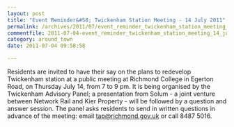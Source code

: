 ```yaml
---
layout: post
title: "Event Reminder&#58; Twickenham Station Meeting - 14 July 2011"
permalink: /archives/2011/07/event_reminder_twickenham_station_meeting_14_july.html
commentfile: 2011-07-04-event_reminder_twickenham_station_meeting_14_july
category: around_town
date: 2011-07-04 09:58:58

---
```


Residents are invited to have their say on the plans to redevelop Twickenham station at a public meeting at Richmond College in Egerton Road, on Thursday July 14, from 7 to 9 pm. It is being organised by the Twickenham Advisory Panel; a presentation from Solum - a joint venture between Network Rail and Kier Property - will be followed by a question and answer session. The panel asks residents to send in written questions in advance of the meeting: email [tap@richmond.gov.uk](mailto:tap@richmond.gov.uk) or call 8487 5016.
